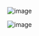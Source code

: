 ![image](https://user-images.githubusercontent.com/57552973/214084837-626a8dd9-4fb8-408e-b51a-0643973a482f.png)





![image](https://user-images.githubusercontent.com/57552973/214084890-aeea3f62-5ce3-46d5-a296-67dc0ab746ed.png)
